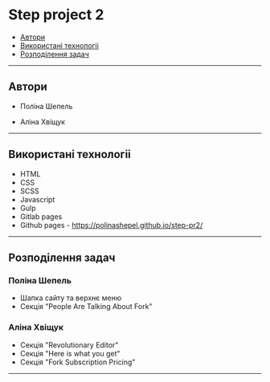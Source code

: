# Step project 2
<!-- TOC -->

  * [Автори](#автори)
  * [Використані технологіі](#використані-технологіі)
  * [Розподілення задач](#розподілення-задач) 
<!-- TOC -->

***
## Автори

* Поліна Шепель

* Аліна Хвіщук

***

## Використані технологіі
* HTML
* CSS
* SCSS
* Javascript
* Gulp
* Gitlab pages
* Github pages - https://polinashepel.github.io/step-pr2/

***

## Розподілення задач

### Поліна Шепель
* Шапка сайту та верхнє меню
* Секція "People Are Talking About Fork"

### Аліна Хвіщук
* Секція "Revolutionary Editor"
* Секція "Here is what you get"
* Секція "Fork Subscription Pricing"

***
<!-- TOC -->
